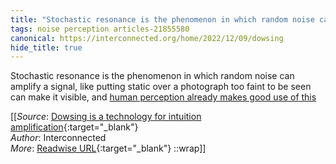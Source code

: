 ```yaml
---
title: "Stochastic resonance is the phenomenon in which random noise can ..."
tags: noise perception articles-21855580
canonical: https://interconnected.org/home/2022/12/09/dowsing
hide_title: true
---
```


Stochastic resonance is the phenomenon in which random noise can amplify a signal, like putting static over a photograph too faint to be seen can make it visible, and [human perception already makes good use of this](https://interconnected.org/home/2020/12/15/omens)


[[_Source_: [Dowsing is a technology for intuition amplification](https://interconnected.org/home/2022/12/09/dowsing){:target="_blank"}<br>
_Author_: Interconnected<br>
_More_: [Readwise URL](https://readwise.io/open/432295650){:target="_blank"}
::wrap]]